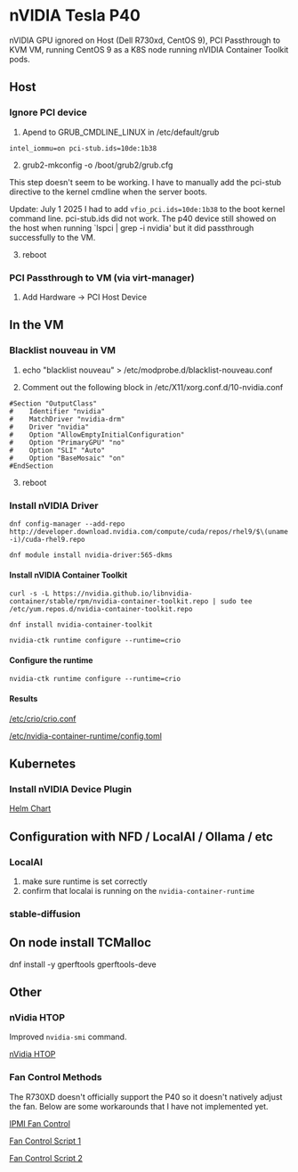 # nVIDIA Tesla P40

nVIDIA GPU ignored on Host (Dell R730xd, CentOS 9), PCI Passthrough to KVM VM, running CentOS 9 as a K8S node running nVIDIA Container Toolkit pods.

## Host

### Ignore PCI device

1. Apend to GRUB_CMDLINE_LINUX in /etc/default/grub

`intel_iommu=on pci-stub.ids=10de:1b38`

2. grub2-mkconfig -o /boot/grub2/grub.cfg

This step doesn't seem to be working. I have to manually add the pci-stub directive to the kernel cmdline when the server boots.

Update: July 1 2025
I had to add `vfio_pci.ids=10de:1b38` to the boot kernel command line. pci-stub.ids did not work. The p40 device still showed on the host when running `lspci | grep -i nvidia' but it did passthrough successfully to the VM.

3. reboot

### PCI Passthrough to VM (via virt-manager)

1. Add Hardware -> PCI Host Device

## In the VM

### Blacklist nouveau in VM

1. echo "blacklist nouveau" > /etc/modprobe.d/blacklist-nouveau.conf 

2. Comment out the following block in /etc/X11/xorg.conf.d/10-nvidia.conf

```
#Section "OutputClass"
#    Identifier "nvidia"
#    MatchDriver "nvidia-drm"
#    Driver "nvidia"
#    Option "AllowEmptyInitialConfiguration"
#    Option "PrimaryGPU" "no"
#    Option "SLI" "Auto"
#    Option "BaseMosaic" "on"
#EndSection
```

3. reboot

### Install nVIDIA Driver

`dnf config-manager --add-repo http://developer.download.nvidia.com/compute/cuda/repos/rhel9/$\(uname -i)/cuda-rhel9.repo`

`dnf module install nvidia-driver:565-dkms`

#### Install nVIDIA Container Toolkit

`curl -s -L https://nvidia.github.io/libnvidia-container/stable/rpm/nvidia-container-toolkit.repo | sudo tee /etc/yum.repos.d/nvidia-container-toolkit.repo`

`dnf install nvidia-container-toolkit`

`nvidia-ctk runtime configure --runtime=crio`

#### Configure the runtime

`nvidia-ctk runtime configure --runtime=crio`

#### Results

[/etc/crio/crio.conf](https://raw.githubusercontent.com/rwlove/home-ops/refs/heads/main/docs/assets/crio.conf)

[/etc/nvidia-container-runtime/config.toml](https://raw.githubusercontent.com/rwlove/home-ops/refs/heads/main/docs/assets/config.toml)


## Kubernetes

### Install nVIDIA Device Plugin

[Helm Chart](https://raw.githubusercontent.com/rwlove/home-ops/main/kubernetes/main/apps/kube-system/nvidia-device-plugin/app/helmrelease.yaml)

## Configuration with NFD / LocalAI / Ollama / etc

### LocalAI

1. make sure runtime is set correctly
2. confirm that localai is running on the `nvidia-container-runtime`

### stable-diffusion

## On node install TCMalloc

dnf install -y gperftools gperftools-deve

## Other

### nVidia HTOP

Improved `nvidia-smi` command.

[nVidia HTOP](https://github.com/peci1/nvidia-htop)


### Fan Control Methods

The R730XD doesn't officially support the P40 so it doesn't natively adjust the fan. Below are some workarounds that I have not implemented yet.

[IPMI Fan Control](https://github.com/DrSpeedy/ipmi_fancontrol-ng)

[Fan Control Script 1](https://gist.github.com/fragtion/92ab3b33cfbaccb8e70037fb4f1b6c42)

[Fan Control Script 2](https://github.com/brezlord/iDRAC7_fan_control)


